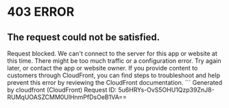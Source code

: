 # 403 ERROR

## The request could not be satisfied.

Request blocked. We can't connect to the server for this app or website at this time. There might be too much traffic or a configuration error. Try again later, or contact the app or website owner. If you provide content to customers through CloudFront, you can find steps to troubleshoot and help prevent this error by reviewing the CloudFront documentation. ```
Generated by cloudfront (CloudFront)
Request ID: 5u6HRYs-OvS5OHU1Qzp39ZnJ8-RUMqUOASZCMM0UlHnmPfDsOeB1VA==

```

